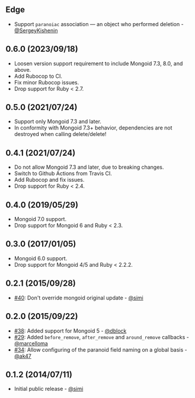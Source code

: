 ## Edge

* Support `paranoiac` association — an object who performed deletion - [@SergeyKishenin](https://github.com/SergeyKishenin)

## 0.6.0 (2023/09/18)

* Loosen version support requirement to include Mongoid 7.3, 8.0, and above.
* Add Rubocop to CI.
* Fix minor Rubocop issues.
* Drop support for Ruby < 2.7.

## 0.5.0 (2021/07/24)

* Support only Mongoid 7.3 and later.
* In conformity with Mongoid 7.3+ behavior, dependencies are not destroyed when calling delete/delete!

## 0.4.1 (2021/07/24)

* Do not allow Mongoid 7.3 and later, due to breaking changes.
* Switch to Github Actions from Travis CI.
* Add Rubocop and fix issues.
* Drop support for Ruby < 2.4.

## 0.4.0 (2019/05/29)

* Mongoid 7.0 support.
* Drop support for Mongoid 6 and Ruby < 2.3.

## 0.3.0 (2017/01/05)

* Mongoid 6.0 support.
* Drop support for Mongoid 4/5 and Ruby < 2.2.2.

## 0.2.1 (2015/09/28)

* [#40](https://github.com/simi/mongoid_paranoia/pull/40): Don't override mongoid original update - [@simi](https://github.com/simi)

## 0.2.0 (2015/09/22)

* [#38](https://github.com/simi/mongoid_paranoia/pull/38): Added support for Mongoid 5 - [@dblock](https://github.com/dblock)
* [#29](https://github.com/simi/mongoid_paranoia/pull/29): Added `before_remove`, `after_remove` and `around_remove` callbacks - [@marcelloma](https://github.com/marcelloma)
* [#34](https://github.com/simi/mongoid_paranoia/pull/34): Allow configuring of the paranoid field naming on a global basis - [@ak47](https://github.com/ak47)

## 0.1.2 (2014/07/11)

* Initial public release - [@simi](https://github.com/simi)
